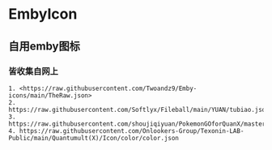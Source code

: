 # EmbyIcon
## 自用emby图标
### 皆收集自网上
    1. <https://raw.githubusercontent.com/Twoandz9/Emby-icons/main/TheRaw.json>
    2. https://raw.githubusercontent.com/Softlyx/Fileball/main/YUAN/tubiao.json
    3. https://raw.githubusercontent.com/shoujiqiyuan/PokemonGOforQuanX/master/PokemonGo.json
    4. https://raw.githubusercontent.com/Onlookers-Group/Texonin-LAB-Public/main/Quantumult(X)/Icon/color/color.json
